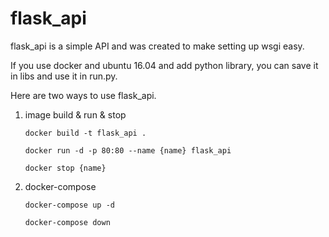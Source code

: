 # flask_api

flask_api is a simple API and was created to make setting up wsgi easy.

If you use docker and ubuntu 16.04 and add python library, you can save it in libs and use it in run.py.



Here are two ways to use flask_api.

1. image build & run & stop

   `docker build -t flask_api .`

    `docker run -d -p 80:80 --name {name} flask_api`

    `docker stop {name}`

2. docker-compose

   `docker-compose up -d`

   `docker-compose down`

